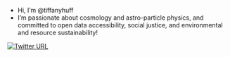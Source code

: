 - Hi, I’m @tiffanyhuff
- I’m passionate about cosmology and astro-particle physics, and committed to open data accessibility, social justice, and environmental and resource sustainability!

[![Twitter URL](https://img.shields.io/twitter/url/https/twitter.com/PhysicsTiff.svg?style=social&label=%20%40PhysicsTiff)](https://twitter.com/PhysicsTiff)


<!---
tiffanyhuff/tiffanyhuff is a ✨ special ✨ repository because its `README.md` (this file) appears on your GitHub profile.
You can click the Preview link to take a look at your changes.
--->
